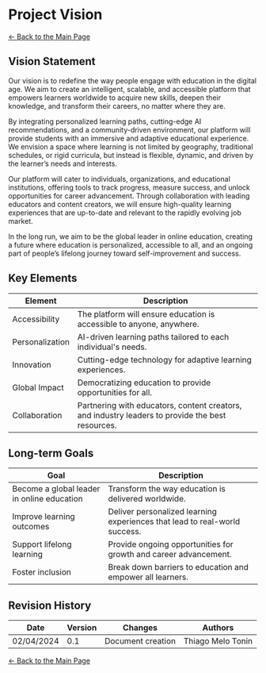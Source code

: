 # Project Vision

[← Back to the Main Page](../../index.md)

## Vision Statement

Our vision is to redefine the way people engage with education in the digital age. We aim to create an intelligent, scalable, and accessible platform that empowers learners worldwide to acquire new skills, deepen their knowledge, and transform their careers, no matter where they are.

By integrating personalized learning paths, cutting-edge AI recommendations, and a community-driven environment, our platform will provide students with an immersive and adaptive educational experience. We envision a space where learning is not limited by geography, traditional schedules, or rigid curricula, but instead is flexible, dynamic, and driven by the learner’s needs and interests.

Our platform will cater to individuals, organizations, and educational institutions, offering tools to track progress, measure success, and unlock opportunities for career advancement. Through collaboration with leading educators and content creators, we will ensure high-quality learning experiences that are up-to-date and relevant to the rapidly evolving job market.

In the long run, we aim to be the global leader in online education, creating a future where education is personalized, accessible to all, and an ongoing part of people’s lifelong journey toward self-improvement and success.

## Key Elements

| Element         | Description                                                                                      |
| --------------- | ------------------------------------------------------------------------------------------------ |
| Accessibility   | The platform will ensure education is accessible to anyone, anywhere.                            |
| Personalization | AI-driven learning paths tailored to each individual's needs.                                    |
| Innovation      | Cutting-edge technology for adaptive learning experiences.                                       |
| Global Impact   | Democratizing education to provide opportunities for all.                                        |
| Collaboration   | Partnering with educators, content creators, and industry leaders to provide the best resources. |

## Long-term Goals

| Goal                                       | Description                                                                |
| ------------------------------------------ | -------------------------------------------------------------------------- |
| Become a global leader in online education | Transform the way education is delivered worldwide.                        |
| Improve learning outcomes                  | Deliver personalized learning experiences that lead to real-world success. |
| Support lifelong learning                  | Provide ongoing opportunities for growth and career advancement.           |
| Foster inclusion                           | Break down barriers to education and empower all learners.                 |

## Revision History

| Date       | Version | Changes                           | Authors             |
| ---------- | ------- | --------------------------------- | -------------------- |
| 02/04/2024 | 0.1     | Document creation                 | Thiago Melo Tonin    |

[← Back to the Main Page](../../index.md)
